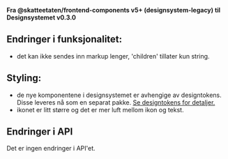 **Fra @skatteetaten/frontend-components v5+ (designsystem-legacy) til Designsystemet v0.3.0**

## Endringer i funksjonalitet:

- det kan ikke sendes inn markup lenger, 'children' tillater kun string.

## Styling:

- de nye komponentene i designsystemet er avhengige av designtokens. Disse leveres nå som en separat pakke. <a class="brodtekst-link" href="#section-designtokens-deprecated">Se designtokens for detaljer.</a>
- ikonet er litt større og det er mer luft mellom ikon og tekst.

## Endringer i API

Det er ingen endringer i API'et.
